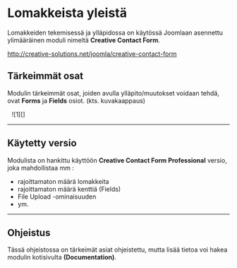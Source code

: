 # Lomakkeista yleistä

Lomakkeiden tekemisessä ja ylläpidossa on käytössä Joomlaan asennettu ylimääräinen
moduli nimeltä __Creative Contact Form__.

<http://creative-solutions.net/joomla/creative-contact-form>



## Tärkeimmät osat

Modulin tärkeimmät osat, joiden avulla ylläpito/muutokset voidaan tehdä, ovat __Forms__ ja __Fields__ osiot.
(kts. kuvakaappaus)

<figure class="fig-n" style="margin:10px">
![1][]
</figure>

____

## Käytetty versio

Modulista on hankittu käyttöön __Creative Contact Form Professional__ versio, joka mahdollistaa mm :

* rajoittamaton määrä lomakkeita
* rajoittamaton määrä kenttiä (Fields)
* File Upload -ominaisuuden
* ym.

----

## Ohjeistus

Tässä ohjeistossa on tärkeimät asiat ohjeistettu, mutta lisää tietoa voi hakea modulin kotisivulta __(Documentation)__.



[1]: kuvat/kuva201.png
